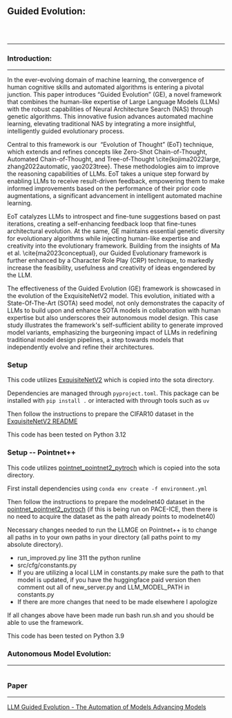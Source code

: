 ## Guided Evolution:

<p align="center">
  <img src="./assets/header.png" alt="">
</p>
<br>

______

### Introduction:

______

In the ever-evolving domain of machine learning, the convergence of human cognitive skills and automated algorithms is entering a pivotal junction. This paper introduces “Guided Evolution” (GE), a novel framework that combines the human-like expertise of Large Language Models (LLMs) with the robust capabilities of Neural Architecture Search (NAS) through genetic algorithms. This innovative fusion advances automated machine learning, elevating traditional NAS by integrating a more insightful, intelligently guided evolutionary process.

Central to this framework is our  “Evolution of Thought” (EoT) technique, which extends and refines concepts like Zero-Shot Chain-of-Thought, Automated Chain-of-Thought, and Tree-of-Thought \cite{kojima2022large, zhang2022automatic, yao2023tree}. These methodologies aim to improve the reasoning capabilities of LLMs. EoT takes a unique step forward by enabling LLMs to receive result-driven feedback, empowering them to make informed improvements based on the performance of their prior code augmentations, a significant advancement in intelligent automated machine learning.

EoT catalyzes LLMs to introspect and fine-tune suggestions based on past iterations, creating a self-enhancing feedback loop that fine-tunes architectural evolution. At the same, GE maintains essential genetic diversity for evolutionary algorithms while injecting human-like expertise and creativity into the evolutionary framework. Building from the insights of Ma et al. \cite{ma2023conceptual}, our Guided Evolutionary framework is further enhanced by a Character Role Play (CRP) technique, to markedly increase the feasibility, usefulness and creativity of ideas engendered by the LLM. 

The effectiveness of the Guided Evolution (GE) framework is showcased in the evolution of the ExquisiteNetV2 model. This evolution, initiated with a State-Of-The-Art (SOTA) seed model, not only demonstrates the capacity of LLMs to build upon and enhance SOTA models in collaboration with human expertise but also underscores their autonomous model design. This case study illustrates the framework's self-sufficient ability to generate improved model variants, emphasizing the burgeoning impact of LLMs in redefining traditional model design pipelines, a step towards models that independently evolve and refine their architectures. 

### Setup

This code utilizes [ExquisiteNetV2](https://github.com/shyhyawJou/ExquisiteNetV2) which is copied into the sota directory.

Dependencies are managed through `pyproject.toml`. This package can be installed with `pip install .` or interacted with through tools such as `uv` 

Then follow the instructions to prepare the CIFAR10 dataset in the [ExquisiteNetV2 README](./sota/ExquisiteNetV2/README.md)

This code has been tested on Python 3.12

### Setup -- Pointnet++

This code utilizes [pointnet_pointnet2_pytroch](https://github.com/yanx27/Pointnet_Pointnet2_pytorch) which is copied into the sota directory.

First install dependencies using `conda env create -f environment.yml`

Then follow the instructions to prepare the modelnet40 dataset in the [pointnet_pointnet2_pytroch](https://github.com/yanx27/Pointnet_Pointnet2_pytorch/README.md)
(if this is being run on PACE-ICE, then there is no need to acquire the dataset as the path already points to modelnet40)

Necessary changes needed to run the LLMGE on Pointnet++ is to change all paths in to your own paths in your directory (all paths point to my absolute directory). 
  - run_improved.py line 311 the python runline
  - src/cfg/constants.py
  - If you are utilizing a local LLM in constants.py make sure the path to that model is updated, if you have the huggingface paid version then comment out all of new_server.py and LLM_MODEL_PATH in constants.py
  - If there are more changes that need to be made elsewhere I apologize

If all changes above have been made run bash run.sh and you should be able to use the framework.

This code has been tested on Python 3.9

### Autonomous Model Evolution:
_____
<p align="center">
  <img src="./assets/ge_run1.gif" alt="">
</p>

### Paper
_____

[LLM Guided Evolution - The Automation of Models Advancing Models](./assets/paper/LLM_Guided_Evolution___The_Automation_of_Models_Advancing_Models.pdf)
